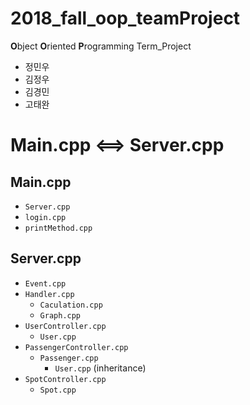 # 2018_fall_oop_teamProject
**O**bject **O**riented **P**rogramming Term_Project

- 정민우
- 김정우
- 김경민
- 고태완

# Main.cpp <==> Server.cpp

## Main.cpp
- `Server.cpp`
- `login.cpp`
- `printMethod.cpp`

## Server.cpp
- `Event.cpp`
- `Handler.cpp`
  - `Caculation.cpp`
  - `Graph.cpp`
- `UserController.cpp`
  - `User.cpp`
- `PassengerController.cpp`
  - `Passenger.cpp`
    - `User.cpp` (inheritance)
- `SpotController.cpp`
  - `Spot.cpp`
